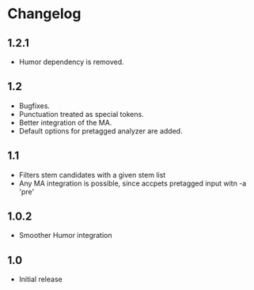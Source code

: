 Changelog
========

1.2.1
-----
* Humor dependency is removed.

1.2
---
* Bugfixes.
* Punctuation treated as special tokens.
* Better integration of the MA.
* Default options for pretagged analyzer are added.

1.1
---
* Filters stem candidates with a given stem list
* Any MA integration is possible, since accpets pretagged input witn -a 'pre'

1.0.2
-----
* Smoother Humor integration

1.0
---
* Initial release
